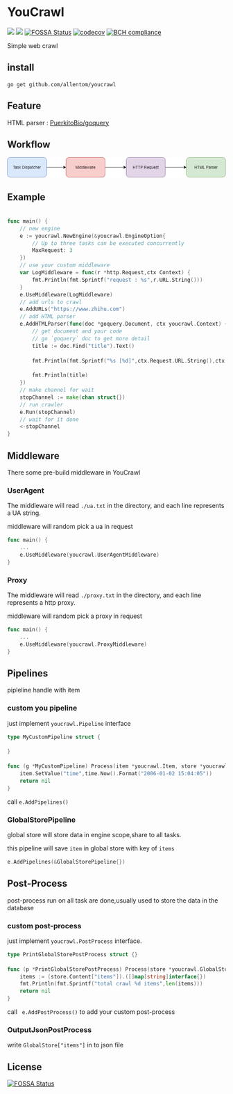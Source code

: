 # YouCrawl

![](https://img.shields.io/badge/lang-Go-green)
![](https://travis-ci.com/AllenTom/YouCrawl.svg?branch=master)
[![FOSSA Status](https://app.fossa.com/api/projects/git%2Bgithub.com%2FAllenTom%2FYouCrawl.svg?type=shield)](https://app.fossa.com/projects/git%2Bgithub.com%2FAllenTom%2FYouCrawl?ref=badge_shield)
[![codecov](https://codecov.io/gh/AllenTom/YouCrawl/branch/master/graph/badge.svg)](https://codecov.io/gh/AllenTom/YouCrawl)
[![BCH compliance](https://bettercodehub.com/edge/badge/AllenTom/YouCrawl?branch=master)](https://bettercodehub.com/)

Simple web crawl
## install
```
go get github.com/allentom/youcrawl
```
## Feature
HTML parser : [PuerkitoBio/goquery](https://github.com/PuerkitoBio/goquery)
## Workflow
![](./other/workflow.png)
## Example
```go

func main() {
    // new engine
    e := youcrawl.NewEngine(&youcrawl.EngineOption{
        // Up to three tasks can be executed concurrently
        MaxRequest: 3
    })
    // use your custom middleware
    var LogMiddleware = func(r *http.Request,ctx Context) {
		fmt.Println(fmt.Sprintf("request : %s",r.URL.String()))
	}
    e.UseMiddleware(LogMiddleware)
    // add urls to crawl
    e.AddURLs("https://www.zhihu.com")
    // add HTML parser
	e.AddHTMLParser(func(doc *goquery.Document, ctx youcrawl.Context) {
        // get document and your code
        // go `goquery` doc to get more detail
        title := doc.Find("title").Text()
        
        fmt.Println(fmt.Sprintf("%s [%d]",ctx.Request.URL.String(),ctx.Response.StatusCode))
        
		fmt.Println(title)
    })
    // make channel for wait
    stopChannel := make(chan struct{})
    // run crawler
    e.Run(stopChannel)
    // wait for it done
	<-stopChannel
}
```
## Middleware
There some pre-build middleware in YouCrawl

### UserAgent
The middleware will read `./ua.txt` in the directory, and each line represents a UA string.

middleware will random pick a ua in request
```go
func main() {
    ...
    e.UseMiddleware(youcrawl.UserAgentMiddleware)
}
```

### Proxy
The middleware will read `./proxy.txt` in the directory, and each line represents a http proxy.

middleware will random pick a proxy in request
```go
func main() {
    ...
    e.UseMiddleware(youcrawl.ProxyMiddleware)
}
```

## Pipelines
pipleline handle with item

### custom you pipeline
just implement `youcrawl.Pipeline` interface
```go
type MyCustomPipeline struct {

}

func (g *MyCustomPipeline) Process(item *youcrawl.Item, store *youcrawl.GlobalStore) error {
	item.SetValue("time",time.Now().Format("2006-01-02 15:04:05"))
	return nil
}
```
call `e.AddPipelines()`

### GlobalStorePipeline
global store will store data in engine scope,share to all tasks.

this pipeline will save `item` in global store with key of `items`
```go
e.AddPipelines(&GlobalStorePipeline{})
```

## Post-Process
post-process run on all task are done,usually used to store the data in the database

### custom post-process
just implement `youcrawl.PostProcess` interface.
```go
type PrintGlobalStorePostProcess struct {}

func (p *PrintGlobalStorePostProcess) Process(store *youcrawl.GlobalStore) error {
	items := (store.Content["items"]).([]map[string]interface{})
	fmt.Println(fmt.Sprintf("total crawl %d items",len(items)))
	return nil
}
```
call ` e.AddPostProcess()` to add your custom post-process

### OutputJsonPostProcess
write `GlobalStore["items"]` in to json file
## License
[![FOSSA Status](https://app.fossa.com/api/projects/git%2Bgithub.com%2FAllenTom%2FYouCrawl.svg?type=large)](https://app.fossa.com/projects/git%2Bgithub.com%2FAllenTom%2FYouCrawl?ref=badge_large)

